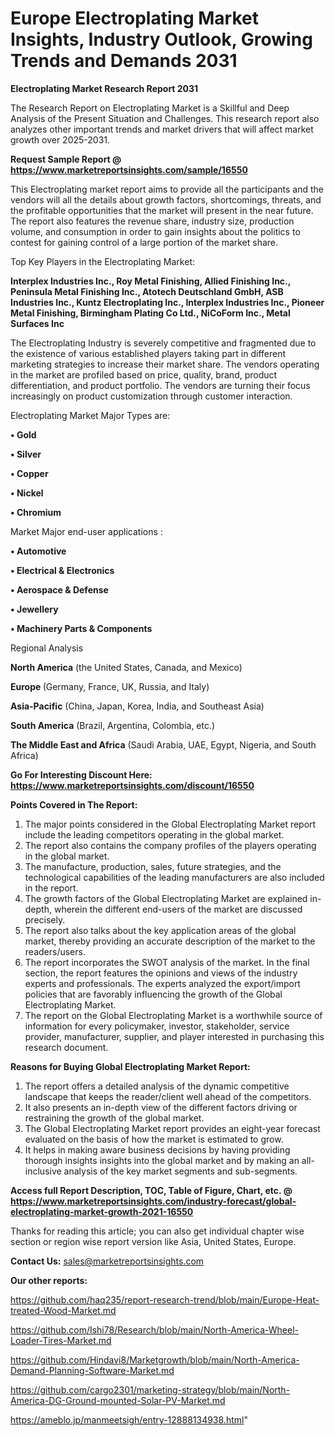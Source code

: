  # Europe Electroplating Market Insights, Industry Outlook, Growing Trends and Demands 2031

<strong>Electroplating Market Research Report 2031</strong>

The Research Report on Electroplating Market is a Skillful and Deep Analysis of the Present Situation and Challenges. This research report also analyzes other important trends and market drivers that will affect market growth over 2025-2031.

<strong>Request Sample Report @ <a href=https://www.marketreportsinsights.com/sample/16550>https://www.marketreportsinsights.com/sample/16550</a></strong>

This Electroplating market report aims to provide all the participants and the vendors will all the details about growth factors, shortcomings, threats, and the profitable opportunities that the market will present in the near future. The report also features the revenue share, industry size, production volume, and consumption in order to gain insights about the politics to contest for gaining control of a large portion of the market share.

Top Key Players in the Electroplating Market:

<strong>Interplex Industries Inc., Roy Metal Finishing, Allied Finishing Inc., Peninsula Metal Finishing Inc., Atotech Deutschland GmbH, ASB Industries Inc., Kuntz Electroplating Inc., Interplex Industries Inc., Pioneer Metal Finishing, Birmingham Plating Co Ltd., NiCoForm Inc., Metal Surfaces Inc</strong>

The Electroplating Industry is severely competitive and fragmented due to the existence of various established players taking part in different marketing strategies to increase their market share. The vendors operating in the market are profiled based on price, quality, brand, product differentiation, and product portfolio. The vendors are turning their focus increasingly on product customization through customer interaction.

Electroplating Market Major Types are:

<strong>• Gold

• Silver

• Copper

• Nickel

• Chromium</strong>

Market Major end-user applications :

<strong>• Automotive

• Electrical & Electronics

• Aerospace & Defense

• Jewellery

• Machinery Parts & Components</strong>

Regional Analysis

</u><strong><b>North America</b></strong> (the United States, Canada, and Mexico)

<strong><b>Europe </b></strong>(Germany, France, UK, Russia, and Italy)

<strong><b>Asia-Pacific</b></strong> (China, Japan, Korea, India, and Southeast Asia)

<strong><b>South America</b></strong> (Brazil, Argentina, Colombia, etc.)

<strong><b>The Middle East and Africa</b></strong> (Saudi Arabia, UAE, Egypt, Nigeria, and South Africa)

<strong>Go For Interesting Discount Here: <a href=https://www.marketreportsinsights.com/discount/16550>https://www.marketreportsinsights.com/discount/16550</a></strong>

<strong>Points Covered in The Report:</strong>
<ol>
  <li>The major points considered in the Global Electroplating Market report include the leading competitors operating in the global market.</li>
  <li>The report also contains the company profiles of the players operating in the global market.</li>
  <li>The manufacture, production, sales, future strategies, and the technological capabilities of the leading manufacturers are also included in the report.</li>
  <li>The growth factors of the Global Electroplating Market are explained in-depth, wherein the different end-users of the market are discussed precisely.</li>
  <li>The report also talks about the key application areas of the global market, thereby providing an accurate description of the market to the readers/users.</li>
  <li>The report incorporates the SWOT analysis of the market. In the final section, the report features the opinions and views of the industry experts and professionals. The experts analyzed the export/import policies that are favorably influencing the growth of the Global Electroplating Market.</li>
  <li>The report on the Global Electroplating Market is a worthwhile source of information for every policymaker, investor, stakeholder, service provider, manufacturer, supplier, and player interested in purchasing this research document.</li>
</ol>
<strong>Reasons for Buying Global Electroplating Market Report:</strong>

<ol>
  <li>The report offers a detailed analysis of the dynamic competitive landscape that keeps the reader/client well ahead of the competitors.</li>
  <li>It also presents an in-depth view of the different factors driving or restraining the growth of the global market.</li>
  <li>The Global Electroplating Market report provides an eight-year forecast evaluated on the basis of how the market is estimated to grow.</li>
  <li>It helps in making aware business decisions by having providing thorough insights insights into the global market and by making an all-inclusive analysis of the key market segments and sub-segments.</li>
</ol>
<strong>Access full Report Description, TOC, Table of Figure, Chart, etc. @ <a href=https://www.marketreportsinsights.com/industry-forecast/global-electroplating-market-growth-2021-16550>https://www.marketreportsinsights.com/industry-forecast/global-electroplating-market-growth-2021-16550</a></strong>


Thanks for reading this article; you can also get individual chapter wise section or region wise report version like Asia, United States, Europe.

<strong>Contact Us:</strong>
sales@marketreportsinsights.com

<strong>Our other reports:</strong>

<a href=https://github.com/haq235/report-research-trend/blob/main/Europe-Heat-treated-Wood-Market.md>https://github.com/haq235/report-research-trend/blob/main/Europe-Heat-treated-Wood-Market.md</a>

<a href=https://github.com/Ishi78/Research/blob/main/North-America-Wheel-Loader-Tires-Market.md>https://github.com/Ishi78/Research/blob/main/North-America-Wheel-Loader-Tires-Market.md</a>

<a href=https://github.com/Hindavi8/Marketgrowth/blob/main/North-America-Demand-Planning-Software-Market.md>https://github.com/Hindavi8/Marketgrowth/blob/main/North-America-Demand-Planning-Software-Market.md</a>

<a href=https://github.com/cargo2301/marketing-strategy/blob/main/North-America-DG-Ground-mounted-Solar-PV-Market.md>https://github.com/cargo2301/marketing-strategy/blob/main/North-America-DG-Ground-mounted-Solar-PV-Market.md</a>

<a href=https://ameblo.jp/manmeetsigh/entry-12888134938.html>https://ameblo.jp/manmeetsigh/entry-12888134938.html</a>"
